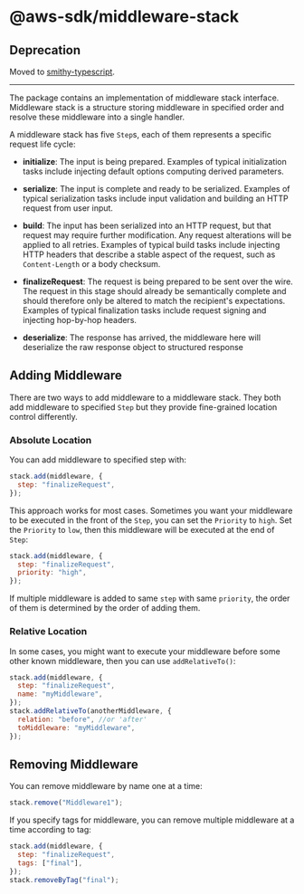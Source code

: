 # @aws-sdk/middleware-stack

## Deprecation

Moved to [smithy-typescript](https://github.com/awslabs/smithy-typescript/tree/main/packages).

----

The package contains an implementation of middleware stack interface. Middleware
stack is a structure storing middleware in specified order and resolve these
middleware into a single handler.

A middleware stack has five `Step`s, each of them represents a specific request life cycle:

- **initialize**: The input is being prepared. Examples of typical initialization tasks include injecting default options computing derived parameters.

- **serialize**: The input is complete and ready to be serialized. Examples of typical serialization tasks include input validation and building an HTTP request from user input.

- **build**: The input has been serialized into an HTTP request, but that request may require further modification. Any request alterations will be applied to all retries. Examples of typical build tasks include injecting HTTP headers that describe a stable aspect of the request, such as `Content-Length` or a body checksum.

- **finalizeRequest**: The request is being prepared to be sent over the wire. The request in this stage should already be semantically complete and should therefore only be altered to match the recipient's expectations. Examples of typical finalization tasks include request signing and injecting hop-by-hop headers.

- **deserialize**: The response has arrived, the middleware here will deserialize the raw response object to structured response

## Adding Middleware

There are two ways to add middleware to a middleware stack. They both add middleware to specified `Step` but they provide fine-grained location control differently.

### Absolute Location

You can add middleware to specified step with:

```javascript
stack.add(middleware, {
  step: "finalizeRequest",
});
```

This approach works for most cases. Sometimes you want your middleware to be executed in the front of the `Step`, you can set the `Priority` to `high`. Set the `Priority` to `low`, then this middleware will be executed at the end of `Step`:

```javascript
stack.add(middleware, {
  step: "finalizeRequest",
  priority: "high",
});
```

If multiple middleware is added to same `step` with same `priority`, the order of them is determined by the order of adding them.

### Relative Location

In some cases, you might want to execute your middleware before some other known middleware, then you can use `addRelativeTo()`:

```javascript
stack.add(middleware, {
  step: "finalizeRequest",
  name: "myMiddleware",
});
stack.addRelativeTo(anotherMiddleware, {
  relation: "before", //or 'after'
  toMiddleware: "myMiddleware",
});
```

## Removing Middleware

You can remove middleware by name one at a time:

```javascript
stack.remove("Middleware1");
```

If you specify tags for middleware, you can remove multiple middleware at a time according to tag:

```javascript
stack.add(middleware, {
  step: "finalizeRequest",
  tags: ["final"],
});
stack.removeByTag("final");
```
